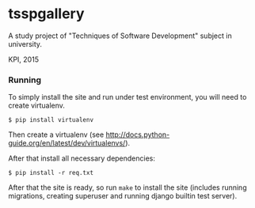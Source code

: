 # tsspgallery
A study project of "Techniques of Software Development" subject in university.

KPI, 2015

### Running

To simply install the site and run under test environment, you will need to create virtualenv.

```
$ pip install virtualenv
```
Then create a virtualenv (see http://docs.python-guide.org/en/latest/dev/virtualenvs/).

After that install all necessary dependencies:

```
$ pip install -r req.txt
```

After that the site is ready, so run ```make``` to install the site (includes running migrations, creating superuser and running django builtin test server).
